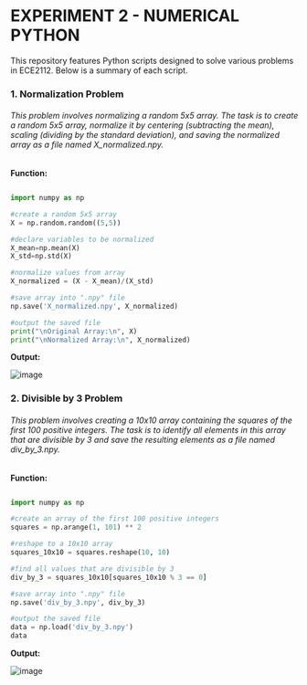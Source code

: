 # EXPERIMENT 2 - NUMERICAL PYTHON

This repository features Python scripts designed to solve various problems in ECE2112. Below is a summary of each script. 

### 1. Normalization Problem

###### This problem involves normalizing a random 5x5 array. The task is to create a random 5x5 array, normalize it by centering (subtracting the mean), scaling (dividing by the standard deviation), and saving the normalized array as a file named X_normalized.npy.

**Function:**

```python

import numpy as np

#create a random 5x5 array
X = np.random.random((5,5))

#declare variables to be normalized
X_mean=np.mean(X)
X_std=np.std(X)

#normalize values from array
X_normalized = (X - X_mean)/(X_std)

#save array into ".npy" file
np.save('X_normalized.npy', X_normalized)

#output the saved file
print("\nOriginal Array:\n", X)
print("\nNormalized Array:\n", X_normalized)

```
**Output:**

![image](https://github.com/user-attachments/assets/084a052b-61ad-4b27-a765-a493d0cf7880)


### 2. Divisible by 3 Problem

###### This problem involves creating a 10x10 array containing the squares of the first 100 positive integers. The task is to identify all elements in this array that are divisible by 3 and save the resulting elements as a file named div_by_3.npy.


**Function:**

```python

import numpy as np

#create an array of the first 100 positive integers
squares = np.arange(1, 101) ** 2

#reshape to a 10x10 array
squares_10x10 = squares.reshape(10, 10)

#find all values that are divisible by 3
div_by_3 = squares_10x10[squares_10x10 % 3 == 0]

#save array into ".npy" file
np.save('div_by_3.npy', div_by_3)

#output the saved file
data = np.load('div_by_3.npy')
data

```

**Output:**

![image](https://github.com/user-attachments/assets/5aec10a3-eaa1-48f8-ba41-53cea75c7351)
